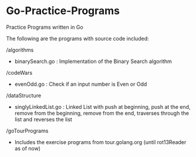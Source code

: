 # Go-Practice-Programs
Practice Programs written in Go

The following are the programs with source code included:

/algorithms
- binarySearch.go : Implementation of the Binary Search algorithm 

/codeWars
- evenOdd.go : Check if an input number is Even or Odd

/dataStructure
- singlyLinkedList.go : Linked List with push at beginning, push at the end, remove from the beginning, remove from the end, traverses through the list and reverses the list

/goTourPrograms
- Includes the exercise programs from tour.golang.org (until rot13Reader as of now)

